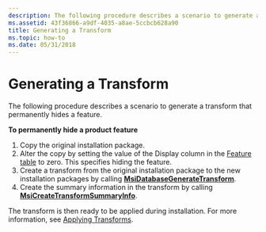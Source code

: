 ```yaml
---
description: The following procedure describes a scenario to generate a transform that permanently hides a feature.
ms.assetid: 43f36866-a9df-4035-a8ae-5ccbcb628a90
title: Generating a Transform
ms.topic: how-to
ms.date: 05/31/2018
---
```


# Generating a Transform

The following procedure describes a scenario to generate a transform that permanently hides a feature.

**To permanently hide a product feature**

1.  Copy the original installation package.
2.  Alter the copy by setting the value of the Display column in the [Feature table](feature-table.md) to zero. This specifies hiding the feature.
3.  Create a transform from the original installation package to the new installation packages by calling [**MsiDatabaseGenerateTransform**](/windows/desktop/api/Msiquery/nf-msiquery-msidatabasegeneratetransforma).
4.  Create the summary information in the transform by calling [**MsiCreateTransformSummaryInfo**](/windows/desktop/api/Msiquery/nf-msiquery-msicreatetransformsummaryinfoa).

The transform is then ready to be applied during installation. For more information, see [Applying Transforms](applying-transforms.md).

 

 



